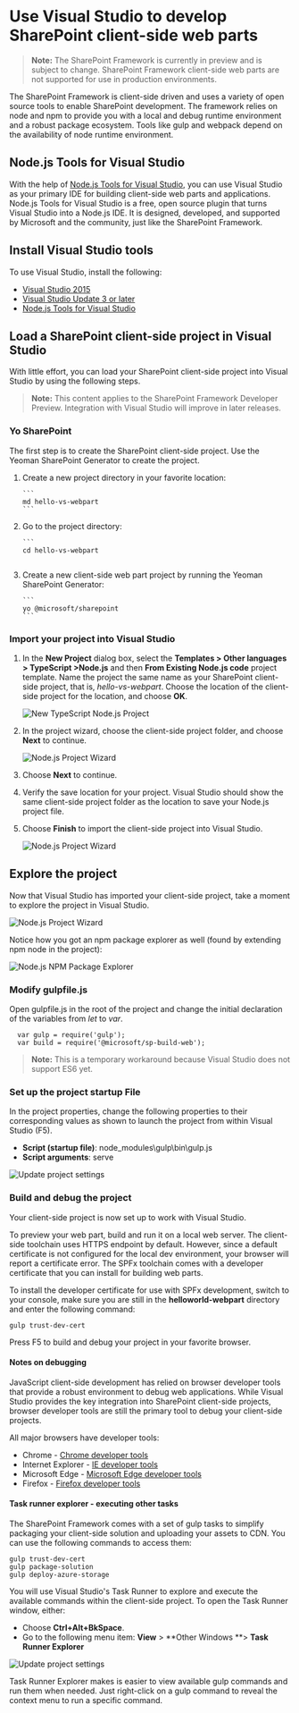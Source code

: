 # Use Visual Studio to develop SharePoint client-side web parts

>**Note:** The SharePoint Framework is currently in preview and is subject to change. SharePoint Framework client-side web parts are not supported for use in production environments.

The SharePoint Framework is client-side driven and uses a variety of open source tools to enable SharePoint development. The framework relies on node and npm to provide you with a local and debug runtime environment and a robust package ecosystem. Tools like gulp and webpack  depend on the availability of node runtime environment.

## Node.js Tools for Visual Studio

With the help of [Node.js Tools for Visual Studio](https://www.visualstudio.com/en-us/features/node-js-vs.aspx), you can use Visual Studio as your primary IDE for building client-side web parts and applications. Node.js Tools for Visual Studio is a free, open source plugin that turns Visual Studio into a Node.js IDE. It is designed, developed, and supported by Microsoft and the community, just like the SharePoint Framework.

## Install Visual Studio tools

To use Visual Studio, install the following:

* [Visual Studio 2015](https://go.microsoft.com/fwlink/?LinkId=691978&clcid=0x409)
* [Visual Studio Update 3 or later](https://www.visualstudio.com/en-us/news/releasenotes/vs2015-update3-vs)
* [Node.js Tools for Visual Studio](https://aka.ms/getntvs)

## Load a SharePoint client-side project in Visual Studio

With little effort, you can load your SharePoint client-side project into Visual Studio by using the following steps.

>**Note:** This content applies to the SharePoint Framework Developer Preview. Integration with Visual Studio will improve in later releases.

### Yo SharePoint

The first step is to create the SharePoint client-side project. Use the Yeoman SharePoint Generator to create the project.

1. Create a new project directory in your favorite location:
	
	   ```
	   md hello-vs-webpart
	   ```

2. Go to the project directory:

	   ```
	   cd hello-vs-webpart
   ```

3. Create a new client-side web part project by running the Yeoman SharePoint Generator:

	   ```
	   yo @microsoft/sharepoint
	   ```

### Import your project into Visual Studio

1. In the **New Project** dialog box, select the **Templates > Other languages > TypeScript >Node.js** and then **From Existing Node.js code** project template.
Name the project the same name as your SharePoint client-side project, that is, *hello-vs-webpart*. Choose the location of the client-side project for the location, and choose **OK**.

   	![New TypeScript Node.js Project](../../../../images/hello-vs-webpart-new-project-ts-nodejs.PNG)

2. In the project wizard, choose the client-side project folder, and choose **Next** to continue.

  	![Node.js Project Wizard](../../../../images/hellow-vs-webpart-step1-wizard.PNG)

3. Choose **Next** to continue.

4. Verify the save location for your project. Visual Studio should show the same client-side project folder as the location to save your Node.js project file.

5. Choose **Finish** to import the client-side project into Visual Studio.

   ![Node.js Project Wizard](../../../../images/hello-vs-webpart-finish-wizard.PNG)

## Explore the project

Now that Visual Studio has imported your client-side project, take a moment to explore the project in Visual Studio.

![Node.js Project Wizard](../../../../images/hello-vs-webpart-soln-explorer.PNG)

Notice how you got an npm package explorer as well (found by extending npm node in the project):

![Node.js NPM Package Explorer](../../../../images/hello-vs-webpart-npm-explorer.PNG)

### Modify gulpfile.js

Open gulpfile.js in the root of the project and change the initial declaration of the variables from *let* to *var*.

```
  var gulp = require('gulp');
  var build = require('@microsoft/sp-build-web');
```

> **Note:** This is a temporary workaround because Visual Studio does not support ES6 yet.

### Set up the project startup File

In the project properties, change the following properties to their corresponding values as shown to launch the project from within Visual Studio (F5).

* **Script (startup file)**: node_modules\gulp\bin\gulp.js
* **Script arguments**: serve

![Update project settings](../../../../images/hello-vs-webpart-update-properties.PNG)

### Build and debug the project

Your client-side project is now set up to work with Visual Studio. 

To preview your web part, build and run it on a local web server. The client-side toolchain uses HTTPS endpoint by default. However, since a default certificate is not configured for the local dev environment, your browser will report a certificate error. The SPFx toolchain comes with a developer certificate that you can install for building web parts.

To install the developer certificate for use with SPFx development, switch to your console, make sure you are still in the **helloworld-webpart** directory and enter the following command:

```
gulp trust-dev-cert
```

Press F5 to build and debug your project in your favorite browser.

#### Notes on debugging

JavaScript client-side development has relied on browser developer tools that provide a robust environment to debug web applications. While Visual Studio provides the key integration into SharePoint client-side projects, browser developer tools are still the primary tool to debug your client-side projects. 

All major browsers have developer tools:

* Chrome - [Chrome developer tools](https://developer.chrome.com/devtools)
* Internet Explorer - [IE developer tools](https://msdn.microsoft.com/en-us/library/gg589507(v=vs.85).aspx)
* Microsoft Edge - [Microsoft Edge developer tools](https://developer.microsoft.com/en-us/microsoft-edge/platform/documentation/f12-devtools-guide/)
* Firefox - [Firefox developer tools](https://developer.mozilla.org/en-US/docs/Tools)


#### Task runner explorer - executing other tasks

The SharePoint Framework comes with a set of gulp tasks to simplify packaging your client-side solution and uploading your assets to CDN. You can use the following commands to access them:

```
gulp trust-dev-cert
gulp package-solution
gulp deploy-azure-storage
```

You will use Visual Studio's Task Runner to explore and execute the available commands within the client-side project. To open the Task Runner window, either:

* Choose **Ctrl+Alt+BkSpace**.
* Go to the following menu item: **View** > **Other Windows **> **Task Runner Explorer**

![Update project settings](../../../../images/hello-vs-webpart-task-runner.PNG)

Task Runner Explorer makes is easier to view available gulp commands and run them when needed. Just right-click on a gulp command to reveal the context menu to run a specific command. 

